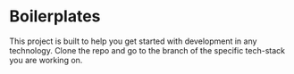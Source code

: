 # Boilerplates

This project is built to help you get started with development in any technology. Clone the repo and go to the branch of the specific tech-stack you are working on.